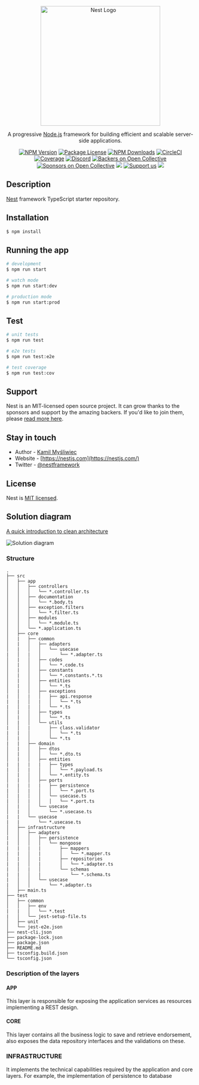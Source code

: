 <p align="center">
  <a href="http://nestjs.com/" target="blank"><img src="https://nestjs.com/img/logo_text.svg" width="320" alt="Nest Logo" /></a>
</p>

[circleci-image]: https://img.shields.io/circleci/build/github/nestjs/nest/master?token=abc123def456
[circleci-url]: https://circleci.com/gh/nestjs/nest

  <p align="center">A progressive <a href="http://nodejs.org" target="_blank">Node.js</a> framework for building efficient and scalable server-side applications.</p>
    <p align="center">
<a href="https://www.npmjs.com/~nestjscore" target="_blank"><img src="https://img.shields.io/npm/v/@nestjs/core.svg" alt="NPM Version" /></a>
<a href="https://www.npmjs.com/~nestjscore" target="_blank"><img src="https://img.shields.io/npm/l/@nestjs/core.svg" alt="Package License" /></a>
<a href="https://www.npmjs.com/~nestjscore" target="_blank"><img src="https://img.shields.io/npm/dm/@nestjs/common.svg" alt="NPM Downloads" /></a>
<a href="https://circleci.com/gh/nestjs/nest" target="_blank"><img src="https://img.shields.io/circleci/build/github/nestjs/nest/master" alt="CircleCI" /></a>
<a href="https://coveralls.io/github/nestjs/nest?branch=master" target="_blank"><img src="https://coveralls.io/repos/github/nestjs/nest/badge.svg?branch=master#9" alt="Coverage" /></a>
<a href="https://discord.gg/G7Qnnhy" target="_blank"><img src="https://img.shields.io/badge/discord-online-brightgreen.svg" alt="Discord"/></a>
<a href="https://opencollective.com/nest#backer" target="_blank"><img src="https://opencollective.com/nest/backers/badge.svg" alt="Backers on Open Collective" /></a>
<a href="https://opencollective.com/nest#sponsor" target="_blank"><img src="https://opencollective.com/nest/sponsors/badge.svg" alt="Sponsors on Open Collective" /></a>
  <a href="https://paypal.me/kamilmysliwiec" target="_blank"><img src="https://img.shields.io/badge/Donate-PayPal-ff3f59.svg"/></a>
    <a href="https://opencollective.com/nest#sponsor"  target="_blank"><img src="https://img.shields.io/badge/Support%20us-Open%20Collective-41B883.svg" alt="Support us"></a>
  <a href="https://twitter.com/nestframework" target="_blank"><img src="https://img.shields.io/twitter/follow/nestframework.svg?style=social&label=Follow"></a>
</p>
  <!--[![Backers on Open Collective](https://opencollective.com/nest/backers/badge.svg)](https://opencollective.com/nest#backer)
  [![Sponsors on Open Collective](https://opencollective.com/nest/sponsors/badge.svg)](https://opencollective.com/nest#sponsor)-->

## Description

[Nest](https://github.com/nestjs/nest) framework TypeScript starter repository.

## Installation

```bash
$ npm install
```

## Running the app

```bash
# development
$ npm run start

# watch mode
$ npm run start:dev

# production mode
$ npm run start:prod
```

## Test

```bash
# unit tests
$ npm run test

# e2e tests
$ npm run test:e2e

# test coverage
$ npm run test:cov
```

## Support

Nest is an MIT-licensed open source project. It can grow thanks to the sponsors and support by the amazing backers. If you'd like to join them, please [read more here](https://docs.nestjs.com/support).

## Stay in touch

- Author - [Kamil Myśliwiec](https://kamilmysliwiec.com)
- Website - [https://nestjs.com](https://nestjs.com/)
- Twitter - [@nestframework](https://twitter.com/nestframework)

## License

Nest is [MIT licensed](LICENSE).


## Solution diagram

[A quick introduction to clean architecture](https://www.freecodecamp.org/news/a-quick-introduction-to-clean-architecture-990c014448d2/)

![Solution diagram](https://cdn-media-1.freecodecamp.org/images/oVVbTLR5gXHgP8Ehlz1qzRm5LLjX9kv2Zri6)


### Structure
```
.
├── src
│   ├── app
│   │   ├── controllers
│   │   │   └── *.controller.ts
│   │   ├── documentation
│   │   │   └── *.body.ts
│   │   ├── exception.filters
│   │   │   └── *.filter.ts
│   │   ├── modules
│   │   │   └── *.module.ts
│   │   └── *.application.ts
│   ├── core
│   |   ├── common
│   |   │   ├── adapters
│   |   │   │   └── usecase
|   │   |   │       └── *.adapter.ts
│   |   │   ├── codes
│   |   │   │   └── *.code.ts
│   |   │   ├── constants
│   |   │   │   └── *.constants.*.ts
│   |   │   ├── entities
│   |   │   │   └── *.ts
│   |   │   ├── exceptions
|   │   |   │   ├── api.response
|   |   │   |   │   └── *.ts
|   │   |   │   └── *.ts
│   |   │   ├── types
│   |   │   │   └── *.ts
│   |   │   └── utils
|   │   |       ├── class.validator
|   |   │       │   └── *.ts
│   |   │       └── *.ts
|   |   ├── domain
│   |   │   ├── dtos
│   |   │   │   └── *.dto.ts
│   |   │   ├── entities
|   |   |   |   ├── types
|   │   |   │   │   └── *.payload.ts
│   |   │   │   └── *.entity.ts
│   |   │   ├── ports
|   |   |   |   ├── persistence
|   │   |   │   │   └── *.port.ts
│   |   │   │   └── usecase.ts
|   │   |   │   │   └── *.port.ts
│   |   │   └── usecase
│   |   │       └── *.usecase.ts
|   |   └── usecase
|   |       └── *.usecase.ts
│   ├── infrastructure
│   │   ├── adapters
|   │   │   ├── persistence
|   │   │   │   └── mongoose
|   |   |   |       ├── mappers
|   |   │   |       │   └── *.mapper.ts
│   |   │   |       ├── repositories
|   |   │   |       │   └── *.adapter.ts
|   │   |   │       └── schemas
|   |   │   |           └── *.schema.ts
|   │   │   └── usecase
|   │   │       └── *.adapter.ts
│   ├── main.ts
├── test
│   ├── common
│   │   ├── env
|   |   │   └── *.test
|   │   └── jest-setup-file.ts
│   ├── unit
│   └── jest-e2e.json
├── nest-cli.json
├── package-lock.json
├── package.json
├── README.md
├── tsconfig.build.json
└── tsconfig.json

```

### Description of the layers

#### APP
This layer is responsible for exposing the application services as resources implementing a REST design.

#### CORE
This layer contains all the business logic to save and retrieve endorsement, also exposes the data repository interfaces and the validations on these.

### INFRASTRUCTURE
It implements the technical capabilities required by the application and core layers. For example, the implementation of persistence to database
